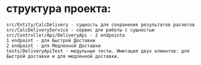 # структура проекта:
	src/Entity/CalcDelivery - сущность для сохранения результатов расчетов
	src/CalcDeliveryService - сервис для работы с сущностью
	src/Controller/Api/DeliveryApi - 2 endpointa 
	1 endpoint - для Быстрой Доставки
	2 endpoint - для Медленной Доставки
	tests/DeliveryApiTest - модульные тесты. Имитация двух клиентов: для Быстрой доставки и для медленной доставки.
